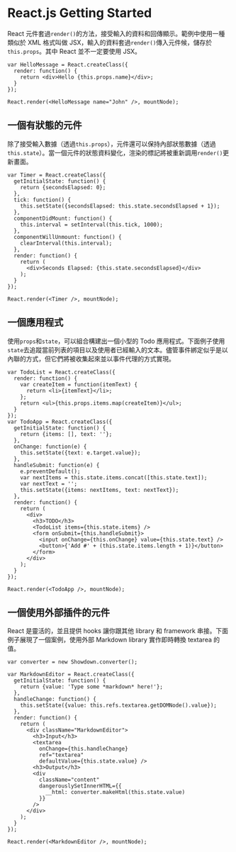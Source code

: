 # React.js Getting Started
React 元件套過`render()`的方法，接受輸入的資料和回傳顯示。範例中使用一種類似於 XML 格式叫做 JSX，輸入的資料套過`render()`傳入元件候，儲存於`this.props`。其中 React 並不一定要使用 JSX。

	var HelloMessage = React.createClass({
	  render: function() {
	    return <div>Hello {this.props.name}</div>;
	  }
	});
	
	React.render(<HelloMessage name="John" />, mountNode);

## 一個有狀態的元件
除了​​接受輸入數據（透過`this.props`），元件還可以保持內部狀態數據（透過`this.state`）。當一個元件的狀態資料變化，渲染的標記將被重新調用`render()`更新畫面。

	var Timer = React.createClass({
	  getInitialState: function() {
	    return {secondsElapsed: 0};
	  },
	  tick: function() {
	    this.setState({secondsElapsed: this.state.secondsElapsed + 1});
	  },
	  componentDidMount: function() {
	    this.interval = setInterval(this.tick, 1000);
	  },
	  componentWillUnmount: function() {
	    clearInterval(this.interval);
	  },
	  render: function() {
	    return (
	      <div>Seconds Elapsed: {this.state.secondsElapsed}</div>
	    );
	  }
	});
	
	React.render(<Timer />, mountNode);

## 一個應用程式
使用`props`和`state`，可以組合構建出一個小型的 Todo 應用程式。下面例子使用`state`去追蹤當前列表的項目以及使用者已經輸入的文本。儘管事件綁定似乎是以內聯的方式，但它們將被收集起來並以事件代理的方式實現。

	var TodoList = React.createClass({
	  render: function() {
	    var createItem = function(itemText) {
	      return <li>{itemText}</li>;
	    };
	    return <ul>{this.props.items.map(createItem)}</ul>;
	  }
	});
	var TodoApp = React.createClass({
	  getInitialState: function() {
	    return {items: [], text: ''};
	  },
	  onChange: function(e) {
	    this.setState({text: e.target.value});
	  },
	  handleSubmit: function(e) {
	    e.preventDefault();
	    var nextItems = this.state.items.concat([this.state.text]);
	    var nextText = '';
	    this.setState({items: nextItems, text: nextText});
	  },
	  render: function() {
	    return (
	      <div>
	        <h3>TODO</h3>
	        <TodoList items={this.state.items} />
	        <form onSubmit={this.handleSubmit}>
	          <input onChange={this.onChange} value={this.state.text} />
	          <button>{'Add #' + (this.state.items.length + 1)}</button>
	        </form>
	      </div>
	    );
	  }
	});
	
	React.render(<TodoApp />, mountNode);

## 一個使用外部插件的元件
React 是靈活的，並且提供 hooks 讓你跟其他 library 和 framework 串接。下面例子展現了一個案例，使用外部 Markdown library 實作即時轉換 textarea 的值。

	var converter = new Showdown.converter();
	
	var MarkdownEditor = React.createClass({
	  getInitialState: function() {
	    return {value: 'Type some *markdown* here!'};
	  },
	  handleChange: function() {
	    this.setState({value: this.refs.textarea.getDOMNode().value});
	  },
	  render: function() {
	    return (
	      <div className="MarkdownEditor">
	        <h3>Input</h3>
	        <textarea
	          onChange={this.handleChange}
	          ref="textarea"
	          defaultValue={this.state.value} />
	        <h3>Output</h3>
	        <div
	          className="content"
	          dangerouslySetInnerHTML={{
	            __html: converter.makeHtml(this.state.value)
	          }}
	        />
	      </div>
	    );
	  }
	});
	
	React.render(<MarkdownEditor />, mountNode);